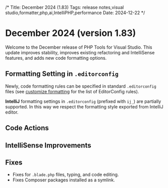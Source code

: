 /*
Title: December 2024 (1.83)
Tags: release notes,visual studio,formatter,php,ai,IntelliPHP,performance
Date: 2024-12-22
*/

# December 2024 (version 1.83)

Welcome to the December release of PHP Tools for Visual Studio. This update improves stability, improves existing refactoring and IntelliSense features, and adds new code formatting options.

## Formatting Setting in `.editorconfig`

Newly, code formatting rules can be specified in standard `.editorconfig` files (see [customize formatting](https://docs.devsense.com/vscode/editor/customize-formatting/) for the list of EditorConfig rules).

**IntelliJ** formatting settings in `.editorconfig` (prefixed with `ij_`) are partially supported. In this way we respect the formatting style exported from IntelliJ editor.

## Code Actions

## IntelliSense Improvements

## Fixes

- Fixes for `.blade.php` files, typing, and code editing.
- Fixes Composer packages installed as a symlink.
